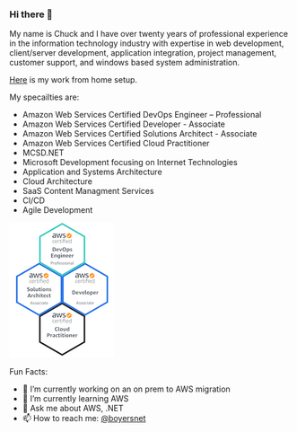 ### Hi there 👋

My name is Chuck and I have over twenty years of professional experience in the information technology industry with expertise in web development, client/server development, application integration, project management, customer support, and windows based system administration.

[Here](https://github.com/boyersnet/boyersnet/blob/main/work-from-home.md) is my work from home setup.

My specailties are: 
- Amazon Web Services Certified DevOps Engineer – Professional
- Amazon Web Services Certified Developer - Associate
- Amazon Web Services Certified Solutions Architect - Associate
- Amazon Web Services Certified Cloud Practitioner
- MCSD.NET
- Microsoft Development focusing on Internet Technologies
- Application and Systems Architecture
- Cloud Architecture
- SaaS Content Managment Services
- CI/CD
- Agile Development

![Amazon Certified](aws-certified-combined.png)

Fun Facts:
- 🔭 I’m currently working on an on prem to AWS migration
- 🌱 I’m currently learning AWS
- 💬 Ask me about AWS, .NET
- 📫 How to reach me: [@boyersnet](https://twitter.com/boyersnet)

